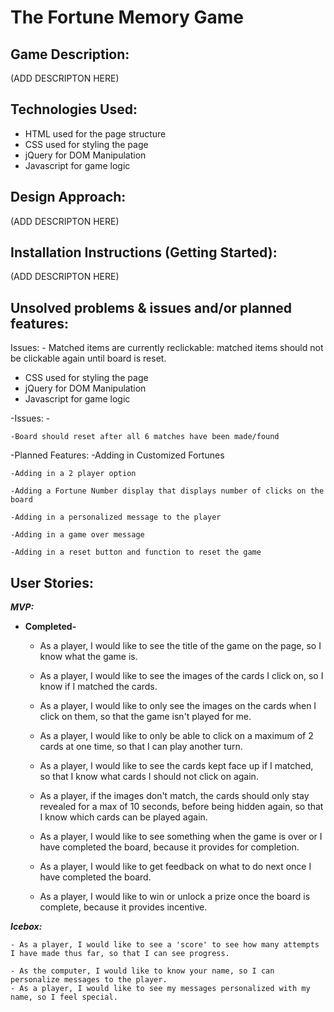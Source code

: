 
# The Fortune Memory Game

## Game Description:

  (ADD DESCRIPTON HERE)

## Technologies Used:

  - HTML used for the page structure
  - CSS used for styling the page
  - jQuery for DOM Manipulation
  - Javascript for game logic

## Design Approach:

  (ADD DESCRIPTON HERE)

## Installation Instructions (Getting Started):

  (ADD DESCRIPTON HERE)

## Unsolved problems & issues and/or planned features:

  Issues:
    - Matched items are currently reclickable: matched items should not be clickable again until board is reset.
  - CSS used for styling the page
  - jQuery for DOM Manipulation
  - Javascript for game logic


  -Issues:
    -

    -Board should reset after all 6 matches have been made/found

  -Planned Features:
    -Adding in Customized Fortunes

    -Adding in a 2 player option

    -Adding a Fortune Number display that displays number of clicks on the board

    -Adding in a personalized message to the player

    -Adding in a game over message

    -Adding in a reset button and function to reset the game

## User Stories:

  ***MVP:***

  - **Completed-**

    - As a player, I would like to see the title of the game on the page, so I know what the game is.

    - As a player, I would like to see the images of the cards I click on, so I know if I matched the cards.

    - As a player, I would like to only see the images on the cards when I click on them, so that the game isn't played for me.

    - As a player, I would like to only be able to click on a maximum of 2 cards at one time, so that I can play another turn.

    - As a player, I would like to see the cards kept face up if I matched, so that I know what cards I should not click on again.

    - As a player, if the images don't match, the cards should only stay revealed for a max of 10 seconds, before being hidden again, so that I know which cards can be played again.

    - As a player, I would like to see something when the game is over or I have completed the board, because it provides for completion.

    - As a player, I would like to get feedback on what to do next once I have completed the board.

    - As a player, I would like to win or unlock a prize once the board is complete, because it provides incentive.


***Icebox:***

    - As a player, I would like to see a 'score' to see how many attempts I have made thus far, so that I can see progress.

    - As the computer, I would like to know your name, so I can personalize messages to the player.
    - As a player, I would like to see my messages personalized with my name, so I feel special.




